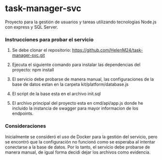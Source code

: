 # task-manager-svc
Proyecto para la gestión de usuarios y tareas utilizando tecnologias Node.js con express y SQL Server. 

### Instrucciones para probar el servicio
1. Se debe clonar el repositorio:
https://github.com/HelenM24/task-manager-svc.git

2. Ejecuta el siguiente comando para instalar las dependencias del proyecto:
   npm install

3. El servicio debe probarse de manera manual, las configuraciones de la base de datos estan en la carpeta kit/platform/database.js
4. El script de la base esta en el archivo init.sql
5. El archivo principal del proyecto esta en cmd/api/app.js donde he incluido la instancia de swagger para mayor informacion de los endpoints.

### Consideraciones
Inicialmente se consideró el uso de Docker para la gestión del servicio, pero se encontró que la configuración no funcionó como se esperaba al intentar conectarse a la base de datos. Por lo tanto, el servicio debe probarse de manera manual, de igual forma decidi dejar los archivos como evidencia.